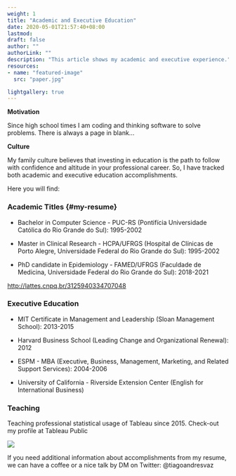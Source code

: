 ```yaml
---
weight: 1
title: "Academic and Executive Education"
date: 2020-05-01T21:57:40+08:00
lastmod: 
draft: false
author: ""
authorLink: ""
description: "This article shows my academic and executive experience."
resources:
- name: "featured-image"
  src: "paper.jpg"

lightgallery: true
---
```


**Motivation**

Since high school times I am coding and thinking software to solve problems. There is always a page in blank... 

**Culture**

My family culture believes that investing in education is the path to follow with confidence and altitude in your professional career. So, I have tracked both academic and executive education accomplishments. 

Here you will find:

### Academic Titles {#my-resume}

* Bachelor in Computer Science - PUC-RS (Pontifícia Universidade Católica do Rio Grande do Sul): 1995-2002

* Master in Clinical Research - HCPA/UFRGS (Hospital de Clínicas de Porto Alegre, Universidade Federal do Rio Grande do Sul): 1995-2002

* PhD candidate in Epidemiology - FAMED/UFRGS (Faculdade de Medicina, Universidade Federal do Rio Grande do Sul): 2018-2021

http://lattes.cnpq.br/3125940334707048 

### Executive Education

* MIT Certificate in Management and Leadership (Sloan Management School): 2013-2015

* Harvard Business School (Leading Change and Organizational Renewal): 2012

* ESPM - MBA (Executive, Business, Management, Marketing, and Related Support Services): 2004-2006 

* University of California - Riverside Extension Center (English for International Business)

### Teaching

Teaching professional statistical usage of Tableau since 2015.
Check-out my profile at Tableau Public


<div class='tableauPlaceholder' id='viz1603717445493' style='position: relative'><noscript><a href='https:&#47;&#47;tiagoandresvaz.github.io'><img alt=' ' src='https:&#47;&#47;public.tableau.com&#47;static&#47;images&#47;Da&#47;DatathonCOVID-19ClinicalSpectrumSuspiciousCasesClassifier&#47;HealthcareDataExplorer&#47;1_rss.png' style='border: none' /></a></noscript><object class='tableauViz'  style='display:none;'><param name='host_url' value='https%3A%2F%2Fpublic.tableau.com%2F' /> <param name='embed_code_version' value='3' /> <param name='site_root' value='' /><param name='name' value='DatathonCOVID-19ClinicalSpectrumSuspiciousCasesClassifier&#47;HealthcareDataExplorer' /><param name='tabs' value='no' /><param name='toolbar' value='yes' /><param name='static_image' value='https:&#47;&#47;public.tableau.com&#47;static&#47;images&#47;Da&#47;DatathonCOVID-19ClinicalSpectrumSuspiciousCasesClassifier&#47;HealthcareDataExplorer&#47;1.png' /> <param name='animate_transition' value='yes' /><param name='display_static_image' value='yes' /><param name='display_spinner' value='yes' /><param name='display_overlay' value='yes' /><param name='display_count' value='yes' /><param name='language' value='pt' /></object></div>                <script type='text/javascript'>                    var divElement = document.getElementById('viz1603717445493');                    var vizElement = divElement.getElementsByTagName('object')[0];                    vizElement.style.width='1169px';vizElement.style.height='5681px';                    var scriptElement = document.createElement('script');                    scriptElement.src = 'https://public.tableau.com/javascripts/api/viz_v1.js';                    vizElement.parentNode.insertBefore(scriptElement, vizElement);                </script>


If you need additional information about accomplishments from my resume, we can have a coffee or a nice talk by DM on Twitter: @tiagoandresvaz 

